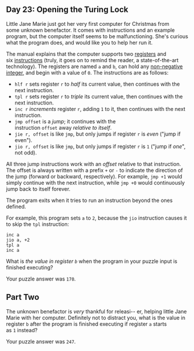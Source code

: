 ## Day 23: Opening the Turing Lock

Little Jane Marie just got her very first computer for Christmas from some unknown benefactor. It comes with instructions and an example program, but the computer itself seems to be malfunctioning. She's curious what the program does, and would like you to help her run it.

The manual explains that the computer supports two [registers](https://en.wikipedia.org/wiki/Processor_register) and six [instructions](https://en.wikipedia.org/wiki/Instruction_set) (truly, it goes on to remind the reader, a state-of-the-art technology). The registers are named `a` and `b`, can hold any [non-negative integer](https://en.wikipedia.org/wiki/Natural_number), and begin with a value of `0`. The instructions are as follows:

- `hlf r` sets register `r` to *half* its current value, then continues with the next instruction.
- `tpl r` sets register `r` to *triple* its current value, then continues with the next instruction.
- `inc r` *increments* register `r`, adding `1` to it, then continues with the next instruction.
- `jmp offset` is a *jump*; it continues with the instruction `offset` away *relative to itself*.
- `jie r, offset` is like `jmp`, but only jumps if register `r` is *even* ("jump if even").
- `jio r, offset` is like `jmp`, but only jumps if register `r` is `1` ("jump if *one*", not odd).

All three jump instructions work with an *offset* relative to that instruction. The offset is always written with a prefix `+` or `-` to indicate the direction of the jump (forward or backward, respectively). For example, `jmp +1` would simply continue with the next instruction, while `jmp +0` would continuously jump back to itself forever.

The program exits when it tries to run an instruction beyond the ones defined.

For example, this program sets `a` to `2`, because the `jio` instruction causes it to skip the `tpl` instruction:

```
inc a
jio a, +2
tpl a
inc a
```

What is *the value in register `b`* when the program in your puzzle input is finished executing?

Your puzzle answer was `170`.

## Part Two

The unknown benefactor is *very* thankful for releasi-- er, helping little Jane Marie with her computer. Definitely not to distract you, what is the value in register `b` after the program is finished executing if register `a` starts as `1` instead?

Your puzzle answer was `247`.
